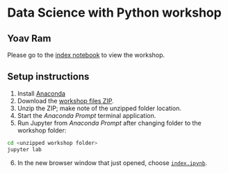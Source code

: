 # Data Science with Python workshop
## Yoav Ram

Please go to the [index notebook](index.ipynb) to view the workshop.

## Setup instructions

1. Install [Anaconda](http://anaconda.com/download/)
2. Download the [workshop files ZIP](https://github.com/yoavram/DataSciPy/archive/refs/heads/master.zip).
3. Unzip the ZIP; make note of the unzipped folder location.
4. Start the *Anaconda Prompt* terminal application.
5. Run Jupyter from *Anaconda Prompt* after changing folder to the workshop folder:
```sh
cd <unzipped workshop folder>
jupyter lab
```
6. In the new browser window that just opened, choose [`index.ipynb`](index.ipynb).
